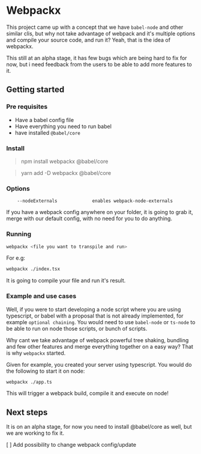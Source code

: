 # Webpackx
This project came up with a concept that we have `babel-node` and other similar clis, but why not take advantage of webpack and it's multiple options and compile your source code, and run it? Yeah, that is the idea of webpackx.

This still at an alpha stage, it has few bugs which are being hard to fix for now, but i need feedback from the users to be able to add more features to it.

## Getting started
### Pre requisites
* Have a babel config file
* Have everything you need to run babel
* have installed `@babel/core`
  
### Install
> npm install webpackx @babel/core

> yarn add -D webpackx @babel/core

### Options
```
	--nodeExternals 			enables webpack-node-externals
```

If you have a webpack config anywhere on your folder, it is going to grab it, merge with our default config, with no need for you to do anything.

### Running
```bash
webpackx <file you want to transpile and run>
```

For e.g: 
```bash
webpackx ./index.tsx
```

It is going to compile your file and run it's result.

### Example and use cases
Well, if you were to start developing a node script where you are using typescript, or babel with a proposal that is not already implemented, for example `optional chaining`. You would need to use `babel-node` or `ts-node` to be able to run on node those scripts, or bunch of scripts.

Why cant we take advantage of webpack powerful tree shaking, bundling and few other features and merge everything together on a easy way? That is why `webpackx` started.

Given for example, you created your server using typescript. You would do the following to start it on node: 

```bash
webpackx ./app.ts 
```

This will trigger a webpack build, compile it and execute on node!

## Next steps
It is on an alpha stage, for now you need to install @babel/core as well, but we are working to fix it.

[ ] Add possibility to change webpack config/update

